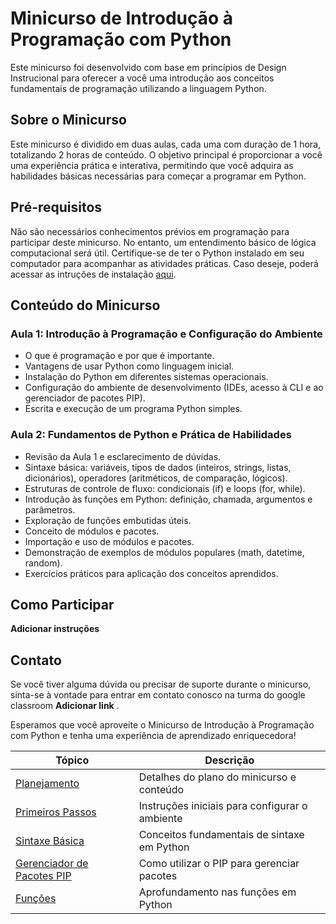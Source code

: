 # Minicurso de Introdução à Programação com Python

Este minicurso foi desenvolvido com base em princípios de Design Instrucional para oferecer a você uma introdução aos conceitos fundamentais de programação utilizando a linguagem Python.

## Sobre o Minicurso

Este minicurso é dividido em duas aulas, cada uma com duração de 1 hora, totalizando 2 horas de conteúdo. O objetivo principal é proporcionar a você uma experiência prática e interativa, permitindo que você adquira as habilidades básicas necessárias para começar a programar em Python. 

## Pré-requisitos

Não são necessários conhecimentos prévios em programação para participar deste minicurso. No entanto, um entendimento básico de lógica computacional será útil. Certifique-se de ter o Python instalado em seu computador para acompanhar as atividades práticas. Caso deseje, poderá acessar as intruções de instalação [aqui](./primeiros_passos.md).

## Conteúdo do Minicurso

### Aula 1: Introdução à Programação e Configuração do Ambiente

- O que é programação e por que é importante.
- Vantagens de usar Python como linguagem inicial.
- Instalação do Python em diferentes sistemas operacionais.
- Configuração do ambiente de desenvolvimento (IDEs, acesso à CLI e ao gerenciador de pacotes PIP).
- Escrita e execução de um programa Python simples.

### Aula 2: Fundamentos de Python e Prática de Habilidades

- Revisão da Aula 1 e esclarecimento de dúvidas.
- Sintaxe básica: variáveis, tipos de dados (inteiros, strings, listas, dicionários), operadores (aritméticos, de comparação, lógicos).
- Estruturas de controle de fluxo: condicionais (if) e loops (for, while).
- Introdução às funções em Python: definição, chamada, argumentos e parâmetros.
- Exploração de funções embutidas úteis.
- Conceito de módulos e pacotes.
- Importação e uso de módulos e pacotes.
- Demonstração de exemplos de módulos populares (math, datetime, random).
- Exercícios práticos para aplicação dos conceitos aprendidos.

## Como Participar

**Adicionar instruções**

## Contato

Se você tiver alguma dúvida ou precisar de suporte durante o minicurso, sinta-se à vontade para entrar em contato conosco na turma do google classroom **Adicionar link** .

Esperamos que você aproveite o Minicurso de Introdução à Programação com Python e tenha uma experiência de aprendizado enriquecedora!



| Tópico                              | Descrição                                        |
|-------------------------------------|--------------------------------------------------|
| [Planejamento](./planejamento.md)   | Detalhes do plano do minicurso e conteúdo         |
| [Primeiros Passos](./primeiros_passos.md) | Instruções iniciais para configurar o ambiente |
| [Sintaxe Básica](./sintaxe.md)      | Conceitos fundamentais de sintaxe em Python      |
| [Gerenciador de Pacotes PIP](./planejamento.md) | Como utilizar o PIP para gerenciar pacotes |
| [Funções](./functions.md)            | Aprofundamento nas funções em Python            |